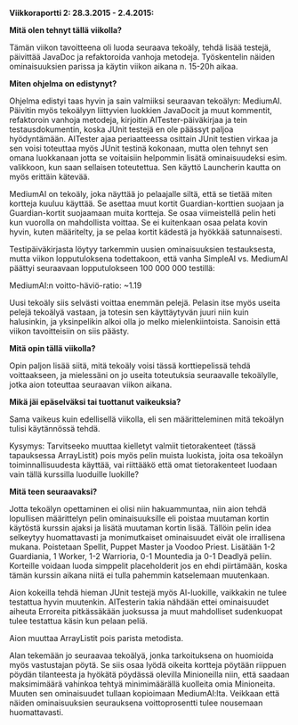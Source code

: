 **Viikkoraportti 2: 28.3.2015 - 2.4.2015:**

**Mitä olen tehnyt tällä viikolla?**

Tämän viikon tavoitteena oli luoda seuraava tekoäly, tehdä lisää testejä, päivittää JavaDoc ja refaktoroida
vanhoja metodeja. Työskentelin näiden ominaisuuksien parissa ja käytin viikon aikana n. 15-20h aikaa. 

**Miten ohjelma on edistynyt?**

Ohjelma edistyi taas hyvin ja sain valmiiksi seuraavan tekoälyn: MediumAI. Päivitin myös tekoälyyn liittyvien
luokkien JavaDocit ja muut kommentit, refaktoroin vanhoja metodeja, kirjoitin AITester-päiväkirjaa ja tein 
testausdokumentin, koska JUnit testejä en ole päässyt paljoa hyödyntämään. AITester ajaa periaatteessa 
osittain JUnit testien virkaa ja sen voisi toteuttaa myös JUnit testinä kokonaan, mutta olen tehnyt sen omana 
luokkanaan jotta se voitaisiin helpommin lisätä ominaisuudeksi esim. valikkoon, kun saan sellaisen toteutettua.
Sen käyttö Launcherin kautta on myös erittäin kätevää.

MediumAI on tekoäly, joka näyttää jo pelaajalle siltä, että se tietää miten kortteja kuuluu käyttää. Se asettaa
muut kortit Guardian-korttien suojaan ja Guardian-kortit suojaamaan muita kortteja. Se osaa viimeistellä pelin
heti kun vuorolla on mahdollista voittaa. Se ei kuitenkaan osaa pelata kovin hyvin, kuten määritelty, ja se
pelaa kortit kädestä ja hyökkää satunnaisesti.

Testipäiväkirjasta löytyy tarkemmin uusien ominaisuuksien testauksesta, mutta viikon lopputuloksena todettakoon,
että vanha SimpleAI vs. MediumAI päättyi seuraavaan lopputulokseen 100 000 000 testillä:

MediumAI:n voitto-häviö-ratio: ~1.19

Uusi tekoäly siis selvästi voittaa enemmän pelejä. Pelasin itse myös useita pelejä tekoälyä vastaan, ja totesin sen 
käyttäytyvän juuri niin kuin halusinkin, ja yksinpelikin alkoi olla jo melko mielenkiintoista. Sanoisin että viikon
tavoitteisiin on siis päästy.

**Mitä opin tällä viikolla?**

Opin paljon lisää siitä, mitä tekoäly voisi tässä korttiepelissä tehdä voittaakseen, ja mielessäni on jo useita
toteutuksia seuraavalle tekoälylle, jotka aion toteuttaa seuraavan viikon aikana. 

**Mikä jäi epäselväksi tai tuottanut vaikeuksia?**

Sama vaikeus kuin edellisellä viikolla, eli sen määritteleminen mitä tekoälyn tulisi käytännössä tehdä.

Kysymys: Tarvitseeko muuttaa kielletyt valmiit tietorakenteet (tässä tapauksessa ArrayListit) pois myös pelin muista
luokista, joita osa tekoälyn toiminnallisuudesta käyttää, vai riittääkö että omat tietorakenteet luodaan vain 
tällä kurssilla luoduille luokille?

**Mitä teen seuraavaksi?**

Jotta tekoälyn opettaminen ei olisi niin hakuammuntaa, niin aion tehdä lopullisen määrittelyn pelin ominaisuuksille
eli poistaa muutaman kortin käytöstä kurssin ajaksi ja lisätä muutaman kortin lisää. Tällöin pelin idea selkeytyy
huomattavasti ja monimutkaiset ominaisuudet eivät ole irrallisena mukana. Poistetaan Spellit, Puppet Master ja
Voodoo Priest. Lisätään 1-2 Guardiania, 1 Worker, 1-2 Warrioria, 0-1 Mountedia ja 0-1 Deadlyä peliin. Korteille
voidaan luoda simppelit placeholderit jos en ehdi piirtämään, koska tämän kurssin aikana niitä ei tulla pahemmin
katselemaan muutenkaan.

Aion kokeilla tehdä hieman JUnit testejä myös AI-luokille, vaikkakin ne tulee testattua hyvin muutenkin. AITesterin 
takia nähdään ettei ominaisuudet aiheuta Erroreita pitkässäkään juoksussa ja muut mahdolliset sudenkuopat tulee 
testattua käsin kun pelaan peliä.

Aion muuttaa ArrayListit pois parista metodista.

Alan tekemään jo seuraavaa tekoälyä, jonka tarkoituksena on huomioida myös vastustajan pöytä. Se siis osaa lyödä oikeita
kortteja pöytään riippuen pöydän tilanteesta ja hyökätä pöydässä olevilla Minioneilla niin, että saadaan maksimimäärä
vahinkoa tehtyä minimimäärällä kuolleita omia Minioneita. Muuten sen ominaisuudet tullaan kopioimaan MediumAI:lta.
Veikkaan että näiden ominaisuuksien seurauksena voittoprosentti tulee nousemaan huomattavasti.
